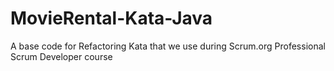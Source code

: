 MovieRental-Kata-Java
=====================

A base code for Refactoring Kata that we use during Scrum.org Professional Scrum Developer course
